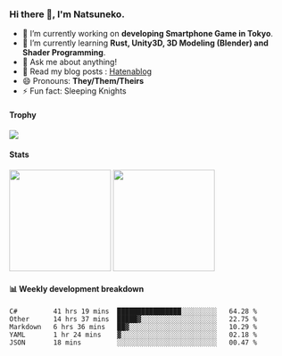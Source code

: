 ### Hi there 👋, I'm Natsuneko.

<!--
**mika-f/mika-f** is a ✨ _special_ ✨ repository because its `README.md` (this file) appears on your GitHub profile.

Here are some ideas to get you started:

- 🔭 I’m currently working on ...
- 🌱 I’m currently learning ...
- 👯 I’m looking to collaborate on ...
- 🤔 I’m looking for help with ...
- 💬 Ask me about ...
- 📫 How to reach me: ...
- 😄 Pronouns: ...
- ⚡ Fun fact: ...
-->

- 🔭 I’m currently working on **developing Smartphone Game in Tokyo**.
- 🌱 I’m currently learning **Rust, Unity3D, 3D Modeling (Blender) and Shader Programming**.
- 💬 Ask me about anything!
- 📝 Read my blog posts : [Hatenablog](https://mikazuki.hatenablog.jp/)
- 😄 Pronouns: **They/Them/Theirs**
- ⚡ Fun fact: Sleeping Knights

#### Trophy

<img src="https://github-profile-trophy.vercel.app/?username=mika-f&no-frame=true&row=1&column=6" />

#### Stats

<p>
  <img src="https://github-readme-stats.vercel.app/api?username=mika-f" height="182" />
  <img src="https://github-readme-stats.vercel.app/api/top-langs/?username=mika-f&layout=compact" height="182" />
</p>


#### 📊 Weekly development breakdown

<!--START_SECTION:waka-->
```text
C#         41 hrs 19 mins  ████████████████░░░░░░░░░   64.28 % 
Other      14 hrs 37 mins  █████▓░░░░░░░░░░░░░░░░░░░   22.75 % 
Markdown   6 hrs 36 mins   ██▓░░░░░░░░░░░░░░░░░░░░░░   10.29 % 
YAML       1 hr 24 mins    ▓░░░░░░░░░░░░░░░░░░░░░░░░   02.18 % 
JSON       18 mins         ░░░░░░░░░░░░░░░░░░░░░░░░░   00.47 % 
```
<!--END_SECTION:waka-->
